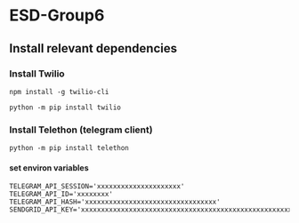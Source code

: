 # ESD-Group6

## Install relevant dependencies

### Install Twilio

``` npm install -g twilio-cli ```

``` python -m pip install twilio ```


### Install Telethon (telegram client)

``` python -m pip install telethon ```


#### set environ variables

``` 
TELEGRAM_API_SESSION='xxxxxxxxxxxxxxxxxxxxx'
TELEGRAM_API_ID='xxxxxxxx'
TELEGRAM_API_HASH='xxxxxxxxxxxxxxxxxxxxxxxxxxxxxxxxx'
SENDGRID_API_KEY='xxxxxxxxxxxxxxxxxxxxxxxxxxxxxxxxxxxxxxxxxxxxxxxxxxxxxxxxxxx'  
```
